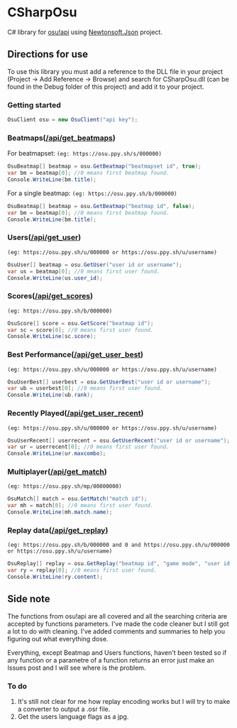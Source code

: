 # CSharpOsu
C# library for [osu!api](https://github.com/ppy/osu-api/wiki)
using [Newtonsoft.Json](https://github.com/JamesNK/Newtonsoft.Json)
project.

## Directions for use
To use this library you must add a reference to the DLL file in your project (Project -> Add Reference -> Browse) and search for CSharpOsu.dll (can be found in the Debug folder of this project) and add it to your project.

### Getting started
```c#
OsuClient osu = new OsuClient("api key");
```

### Beatmaps([/api/get_beatmaps](https://github.com/ppy/osu-api/wiki#apiget_beatmaps))
For beatmapset: `(eg: https://osu.ppy.sh/s/000000)`
``` c#
OsuBeatmap[] beatmap = osu.GetBeatmap("beatmapset id", true);
var bm = beatmap[0]; //0 means first beatmap found.
Console.WriteLine(bm.title);
```
For a single beatmap: `(eg: https://osu.ppy.sh/b/000000)`
``` c#
OsuBeatmap[] beatmap = osu.GetBeatmap("beatmap id", false);
var bm = beatmap[0]; //0 means first beatmap found.
Console.WriteLine(bm.title);
```

### Users([/api/get_user](https://github.com/ppy/osu-api/wiki#apiget_user))
`(eg: https://osu.ppy.sh/u/000000 or https://osu.ppy.sh/u/username)`
```c#
OsuUser[] beatmap = osu.GetUser("user id or username");
var us = beatmap[0]; //0 means first user found.
Console.WriteLine(us.user_id);
```

### Scores([/api/get_scores](https://github.com/ppy/osu-api/wiki#apiget_scores))
`(eg: https://osu.ppy.sh/b/000000)`
```c#
OsuScore[] score = osu.GetScore("beatmap id");
var sc = score[0]; //0 means first user found.
Console.WriteLine(sc.score);
```
### Best Performance([/api/get_user_best](https://github.com/ppy/osu-api/wiki#apiget_user_best))
`(eg: https://osu.ppy.sh/u/000000 or https://osu.ppy.sh/u/username)`
```c#
OsuUserBest[] userbest = osu.GetUserBest("user id or username");
var ub = userbest[0]; //0 means first user found.
Console.WriteLine(ub.rank);
```
### Recently Played([/api/get_user_recent](https://github.com/ppy/osu-api/wiki#apiget_user_recent))
`(eg: https://osu.ppy.sh/u/000000 or https://osu.ppy.sh/u/username)`
```c#
OsuUserRecent[] userrecent = osu.GetUserRecent("user id or username");
var ur = userrecent[0]; //0 means first user found.
Console.WriteLine(ur.maxcombo);
```
### Multiplayer([/api/get_match](https://github.com/ppy/osu-api/wiki#apiget_match))
`(eg: https://osu.ppy.sh/mp/00000000)`
```c#
OsuMatch[] match = osu.GetMatch("match id");
var mh = match[0]; //0 means first user found.
Console.WriteLine(mh.match.name);
```
### Replay data([/api/get_replay](https://github.com/ppy/osu-api/wiki#apiget_replay))
`(eg: https://osu.ppy.sh/b/000000 and 0 and https://osu.ppy.sh/u/000000 or https://osu.ppy.sh/u/username)`
```c#
OsuReplay[] replay = osu.GetReplay("beatmap id", "game mode", "user id or username");
var ry = replay[0]; //0 means first user found.
Console.WriteLine(ry.content);
```

## Side note
The functions from osu!api are all covered and all the searching criteria are accepted by functions parameters. I've made the code cleaner but I still got a lot to do with cleaning. I've added comments and summaries to help you figuring out what everything dose.

Everything, except Beatmap and Users functions, haven't been tested so if any function or a parametre of a function returns an error just make an Issues post and I will see where is the problem.

### To do
1. It's still not clear for me how replay encoding works but I will try to make a converter to output a .osr file.
2. Get the users language flags as a jpg.
